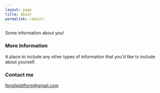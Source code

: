 ```yaml
---
layout: page
title: About
permalink: /about/
---
```


Some information about you!

### More Information

A place to include any other types of information that you'd like to include about yourself.

### Contact me

[fengliplatform@gmail.com](mailto:fengliplatform@gmail.com)
